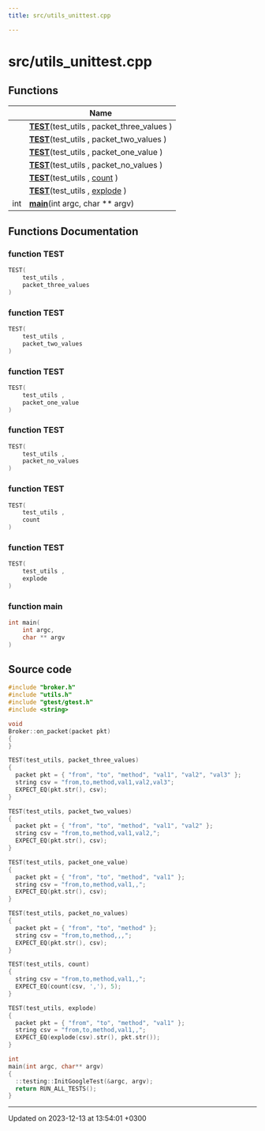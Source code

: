 ```yaml
---
title: src/utils_unittest.cpp

---
```


# src/utils_unittest.cpp



## Functions

|                | Name           |
| -------------- | -------------- |
| | **[TEST](Files/utils__unittest_8cpp.md#function-test)**(test_utils , packet_three_values ) |
| | **[TEST](Files/utils__unittest_8cpp.md#function-test)**(test_utils , packet_two_values ) |
| | **[TEST](Files/utils__unittest_8cpp.md#function-test)**(test_utils , packet_one_value ) |
| | **[TEST](Files/utils__unittest_8cpp.md#function-test)**(test_utils , packet_no_values ) |
| | **[TEST](Files/utils__unittest_8cpp.md#function-test)**(test_utils , [count](Files/utils_8cpp.md#function-count) ) |
| | **[TEST](Files/utils__unittest_8cpp.md#function-test)**(test_utils , [explode](Files/utils_8cpp.md#function-explode) ) |
| int | **[main](Files/utils__unittest_8cpp.md#function-main)**(int argc, char ** argv) |


## Functions Documentation

### function TEST

```cpp
TEST(
    test_utils ,
    packet_three_values 
)
```


### function TEST

```cpp
TEST(
    test_utils ,
    packet_two_values 
)
```


### function TEST

```cpp
TEST(
    test_utils ,
    packet_one_value 
)
```


### function TEST

```cpp
TEST(
    test_utils ,
    packet_no_values 
)
```


### function TEST

```cpp
TEST(
    test_utils ,
    count 
)
```


### function TEST

```cpp
TEST(
    test_utils ,
    explode 
)
```


### function main

```cpp
int main(
    int argc,
    char ** argv
)
```




## Source code

```cpp
#include "broker.h"
#include "utils.h"
#include "gtest/gtest.h"
#include <string>

void
Broker::on_packet(packet pkt)
{
}

TEST(test_utils, packet_three_values)
{
  packet pkt = { "from", "to", "method", "val1", "val2", "val3" };
  string csv = "from,to,method,val1,val2,val3";
  EXPECT_EQ(pkt.str(), csv);
}

TEST(test_utils, packet_two_values)
{
  packet pkt = { "from", "to", "method", "val1", "val2" };
  string csv = "from,to,method,val1,val2,";
  EXPECT_EQ(pkt.str(), csv);
}

TEST(test_utils, packet_one_value)
{
  packet pkt = { "from", "to", "method", "val1" };
  string csv = "from,to,method,val1,,";
  EXPECT_EQ(pkt.str(), csv);
}

TEST(test_utils, packet_no_values)
{
  packet pkt = { "from", "to", "method" };
  string csv = "from,to,method,,,";
  EXPECT_EQ(pkt.str(), csv);
}

TEST(test_utils, count)
{
  string csv = "from,to,method,val1,,";
  EXPECT_EQ(count(csv, ','), 5);
}

TEST(test_utils, explode)
{
  packet pkt = { "from", "to", "method", "val1" };
  string csv = "from,to,method,val1,,";
  EXPECT_EQ(explode(csv).str(), pkt.str());
}

int
main(int argc, char** argv)
{
  ::testing::InitGoogleTest(&argc, argv);
  return RUN_ALL_TESTS();
}
```


-------------------------------

Updated on 2023-12-13 at 13:54:01 +0300
